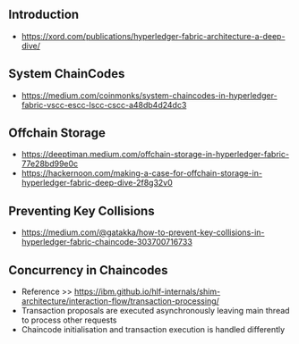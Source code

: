 
## Introduction
- https://xord.com/publications/hyperledger-fabric-architecture-a-deep-dive/

## System ChainCodes
- https://medium.com/coinmonks/system-chaincodes-in-hyperledger-fabric-vscc-escc-lscc-cscc-a48db4d24dc3

## Offchain Storage
- https://deeptiman.medium.com/offchain-storage-in-hyperledger-fabric-77e28bd99e0c
- https://hackernoon.com/making-a-case-for-offchain-storage-in-hyperledger-fabric-deep-dive-2f8g32v0

## Preventing Key Collisions
- https://medium.com/@gatakka/how-to-prevent-key-collisions-in-hyperledger-fabric-chaincode-303700716733

## Concurrency in Chaincodes
- Reference >> https://ibm.github.io/hlf-internals/shim-architecture/interaction-flow/transaction-processing/
- Transaction proposals are executed asynchronously leaving main thread to process other requests
- Chaincode initialisation and transaction execution is handled differently
